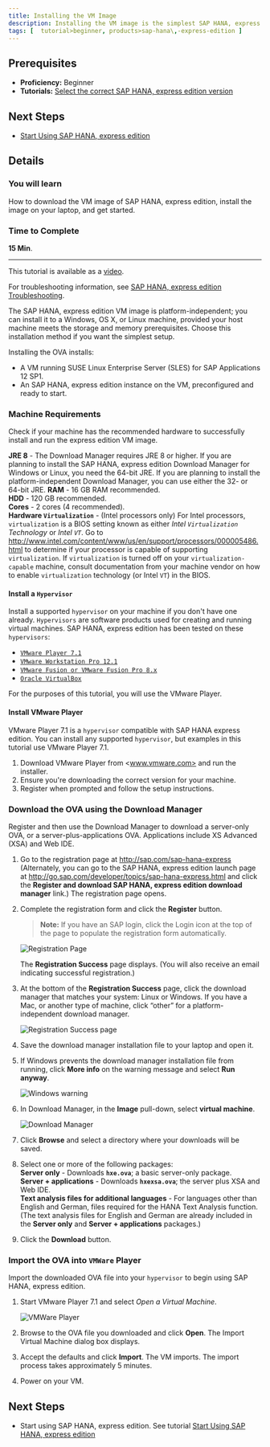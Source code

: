```yaml
---
title: Installing the VM Image
description: Installing the VM image is the simplest SAP HANA, express edition setup for compatible Windows, OS X, and Linux machines. This method installs a prepackaged express edition appliance running on a SUSE Linux VM guest.
tags: [  tutorial>beginner, products>sap-hana\,-express-edition ]
---
```


## Prerequisites  
 - **Proficiency:** Beginner
 - **Tutorials:** [Select the correct SAP HANA, express edition version](http://go.sap.com/developer/how-tos/hxe-ua-version.html)

## Next Steps
 - [Start Using SAP HANA, express edition](http://go.sap.com/developer/tutorials/hxe-ua-getting-started-vm.html)

## Details
### You will learn  
How to download the VM image of SAP HANA, express edition, install the image on your laptop, and get started.

### Time to Complete
**15 Min**.

---

This tutorial is available as a [video](http://go.sap.com/assetdetail/2016/09/d2900513-8a7c-0010-82c7-eda71af511fa.html).

For troubleshooting information, see [SAP HANA, express edition Troubleshooting](http://go.sap.com/developer/how-tos/hxe-ua-troubleshooting.html).

The SAP HANA, express edition VM image is platform-independent; you can install it to a Windows, OS X, or Linux machine, provided your host machine meets the storage and memory prerequisites. Choose this installation method if you want the simplest setup.

Installing the OVA installs:
 * A VM running SUSE Linux Enterprise Server (SLES) for SAP Applications 12 SP1.
 * An SAP HANA, express edition instance on the VM, preconfigured and ready to start.

### Machine Requirements
Check if your machine has the recommended hardware to successfully install and run the express edition VM image.

**JRE 8** - The Download Manager requires JRE 8 or higher. If you are planning to install the SAP HANA, express edition Download Manager for Windows or Linux, you need the 64-bit JRE. If you are planning to install the platform-independent Download Manager, you can use either the 32- or 64-bit JRE.
**RAM** - 16 GB RAM recommended.  
**HDD** - 120 GB recommended.  
**Cores** - 2 cores (4 recommended).  
**Hardware `Virtualization`** - (Intel processors only) For Intel processors, `virtualization` is a BIOS setting known as either *Intel `Virtualization` Technology* or *Intel `VT`*. Go to <http://www.intel.com/content/www/us/en/support/processors/000005486.html> to determine if your processor is capable of supporting `virtualization`. If `virtualization` is turned off on your `virtualization-capable` machine, consult documentation from your machine vendor on how to enable `virtualization` technology (or Intel `VT`) in the BIOS.

#### Install a `Hypervisor`
Install a supported `hypervisor` on your machine if you don't have one already. `Hypervisors` are software products used for creating and running virtual machines.
SAP HANA, express edition has been tested on these `hypervisors`:
* [`VMware Player 7.1`](https://www.vmware.com/)
* [`VMware Workstation Pro 12.1`](https://www.vmware.com/)
* [`VMware Fusion or VMware Fusion Pro 8.x`](https://www.vmware.com/)
* [`Oracle VirtualBox`](https://www.virtualbox.org/)

For the purposes of this tutorial, you will use the VMware Player.

#### Install VMware Player
VMware Player 7.1 is a `hypervisor` compatible with SAP HANA express edition. You can install any supported `hypervisor`, but examples in this tutorial use VMware Player 7.1.

1. Download VMware Player from <www.vmware.com> and run the installer.
2. Ensure you're downloading the correct version for your machine.
3. Register when prompted and follow the setup instructions.

### Download the OVA using the Download Manager
Register and then use the Download Manager to download a server-only OVA, or a server-plus-applications OVA. Applications include XS Advanced (XSA) and Web IDE.

1. Go to the registration page at <http://sap.com/sap-hana-express> (Alternately, you can go to the SAP HANA, express edition launch page at <http://go.sap.com/developer/topics/sap-hana-express.html> and click the **Register and download SAP HANA, express edition download manager** link.)  The registration page opens.

2. Complete the registration form and click the **Register** button.  

    > **Note:** If you have an SAP login, click the Login icon at the top of the page to populate the registration form automatically.

    ![Registration Page](HXE_register.PNG)

    The **Registration Success** page displays. (You will also receive an email indicating successful registration.)

3. At the bottom of the **Registration Success** page, click the download manager that matches your system: Linux or Windows. If you have a Mac, or another type of machine, click “other” for a platform-independent download manager.

    ![Registration Success page](hxe_register_success.PNG)

4. Save the download manager installation file to your laptop and open it.

5. If Windows prevents the download manager installation file from running, click **More info** on the warning message and select **Run anyway**.  

    ![Windows warning](hxe_win_warning.PNG)

6. In Download Manager, in the **Image** pull-down, select **virtual machine**.

    ![Download Manager](HXE_download_mgr.PNG)

7. Click **Browse** and select a directory where your downloads will be saved.

8. Select one or more of the following packages:  
**Server only** - Downloads **`hxe.ova`**; a basic server-only package.  
**Server + applications** - Downloads **`hxexsa.ova`**; the server plus XSA and Web IDE.  
**Text analysis files for additional languages** - For languages other than English and German, files required for the HANA Text Analysis function. (The text analysis files for English and German are already included in the **Server only** and **Server + applications** packages.)

9. Click the **Download** button.

### Import the OVA into `VMWare` Player
Import the downloaded OVA file into your `hypervisor` to begin using SAP HANA, express edition.

1. Start VMware Player 7.1 and select *Open a Virtual Machine*.  

    ![VMWare Player](hxe_vmware_import.PNG)

2. Browse to the OVA file you downloaded and click **Open**. The Import Virtual Machine dialog box displays.

3. Accept the defaults and click **Import**. The VM imports. The import process takes approximately 5 minutes.

4. Power on your VM.

## Next Steps
 - Start using SAP HANA, express edition. See tutorial [Start Using SAP HANA, express edition](http://go.sap.com/developer/tutorials/hxe-ua-getting-started-vm.html)
